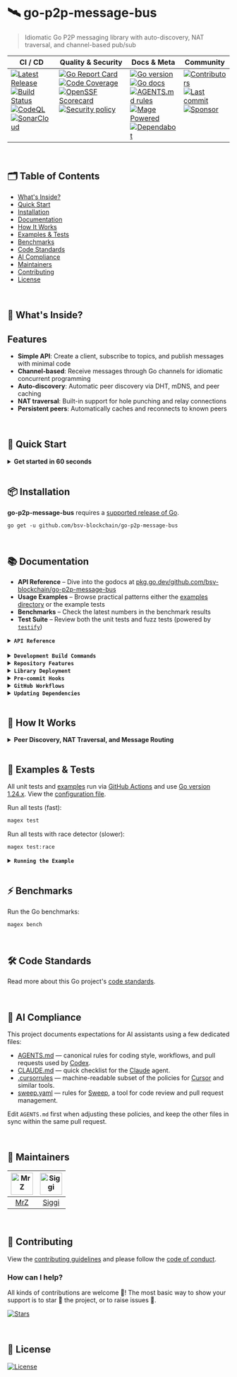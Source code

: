 # 🛰 go-p2p-message-bus
> Idiomatic Go P2P messaging library with auto-discovery, NAT traversal, and channel-based pub/sub

<table>
  <thead>
    <tr>
      <th>CI&nbsp;/&nbsp;CD</th>
      <th>Quality&nbsp;&amp;&nbsp;Security</th>
      <th>Docs&nbsp;&amp;&nbsp;Meta</th>
      <th>Community</th>
    </tr>
  </thead>
  <tbody>
    <tr>
      <td valign="top" align="left">
        <a href="https://github.com/bsv-blockchain/go-p2p-message-bus/releases">
          <img src="https://img.shields.io/github/release-pre/bsv-blockchain/go-p2p-message-bus?logo=github&style=flat" alt="Latest Release">
        </a><br/>
        <a href="https://github.com/bsv-blockchain/go-p2p-message-bus/actions">
          <img src="https://img.shields.io/github/actions/workflow/status/bsv-blockchain/go-p2p-message-bus/fortress.yml?branch=main&logo=github&style=flat" alt="Build Status">
        </a><br/>
		    <a href="https://github.com/bsv-blockchain/go-p2p-message-bus/actions">
          <img src="https://github.com/bsv-blockchain/go-p2p-message-bus/actions/workflows/codeql-analysis.yml/badge.svg?style=flat" alt="CodeQL">
        </a><br/>
		    <a href="https://sonarcloud.io/project/overview?id=bsv-blockchain_go-p2p-message-bus">
          <img src="https://sonarcloud.io/api/project_badges/measure?project=bsv-blockchain_go-p2p-message-bus&metric=alert_status&style-flat" alt="SonarCloud">
        </a>
      </td>
      <td valign="top" align="left">
        <a href="https://goreportcard.com/report/github.com/bsv-blockchain/go-p2p-message-bus">
          <img src="https://goreportcard.com/badge/github.com/bsv-blockchain/go-p2p-message-bus?style=flat" alt="Go Report Card">
        </a><br/>
		    <a href="https://codecov.io/gh/bsv-blockchain/go-p2p-message-bus/tree/main">
          <img src="https://codecov.io/gh/bsv-blockchain/go-p2p-message-bus/branch/main/graph/badge.svg?style=flat" alt="Code Coverage">
        </a><br/>
		    <a href="https://scorecard.dev/viewer/?uri=github.com/bsv-blockchain/go-p2p-message-bus">
          <img src="https://api.scorecard.dev/projects/github.com/bsv-blockchain/go-p2p-message-bus/badge?logo=springsecurity&logoColor=white" alt="OpenSSF Scorecard">
        </a><br/>
		    <a href=".github/SECURITY.md">
          <img src="https://img.shields.io/badge/security-policy-blue?style=flat&logo=springsecurity&logoColor=white" alt="Security policy">
        </a>
      </td>
      <td valign="top" align="left">
        <a href="https://golang.org/">
          <img src="https://img.shields.io/github/go-mod/go-version/bsv-blockchain/go-p2p-message-bus?style=flat" alt="Go version">
        </a><br/>
        <a href="https://pkg.go.dev/github.com/bsv-blockchain/go-p2p-message-bus?tab=doc">
          <img src="https://pkg.go.dev/badge/github.com/bsv-blockchain/go-p2p-message-bus.svg?style=flat" alt="Go docs">
        </a><br/>
        <a href=".github/AGENTS.md">
          <img src="https://img.shields.io/badge/AGENTS.md-found-40b814?style=flat&logo=openai" alt="AGENTS.md rules">
        </a><br/>
        <a href="https://magefile.org/">
          <img src="https://img.shields.io/badge/mage-powered-brightgreen?style=flat&logo=probot&logoColor=white" alt="Mage Powered">
        </a><br/>
		    <a href=".github/dependabot.yml">
          <img src="https://img.shields.io/badge/dependencies-automatic-blue?logo=dependabot&style=flat" alt="Dependabot">
        </a>
      </td>
      <td valign="top" align="left">
        <a href="https://github.com/bsv-blockchain/go-p2p-message-bus/graphs/contributors">
          <img src="https://img.shields.io/github/contributors/bsv-blockchain/go-p2p-message-bus?style=flat&logo=contentful&logoColor=white" alt="Contributors">
        </a><br/>
        <a href="https://github.com/bsv-blockchain/go-p2p-message-bus/commits/main">
          <img src="https://img.shields.io/github/last-commit/bsv-blockchain/go-p2p-message-bus?style=flat&logo=clockify&logoColor=white" alt="Last commit">
        </a><br/>
        <a href="https://github.com/sponsors/bsv-blockchain">
          <img src="https://img.shields.io/badge/sponsor-BSV-181717.svg?logo=github&style=flat" alt="Sponsor">
        </a><br/>
      </td>
    </tr>
  </tbody>
</table>

<br/>

## 🗂️ Table of Contents
* [What's Inside?](#-whats-inside)
* [Quick Start](#-quick-start)
* [Installation](#-installation)
* [Documentation](#-documentation)
* [How It Works](#-how-it-works)
* [Examples & Tests](#-examples--tests)
* [Benchmarks](#-benchmarks)
* [Code Standards](#-code-standards)
* [AI Compliance](#-ai-compliance)
* [Maintainers](#-maintainers)
* [Contributing](#-contributing)
* [License](#-license)

<br/>

## 🧩 What's Inside?

## Features

- **Simple API**: Create a client, subscribe to topics, and publish messages with minimal code
- **Channel-based**: Receive messages through Go channels for idiomatic concurrent programming
- **Auto-discovery**: Automatic peer discovery via DHT, mDNS, and peer caching
- **NAT traversal**: Built-in support for hole punching and relay connections
- **Persistent peers**: Automatically caches and reconnects to known peers

<br/>

## 🚀 Quick Start

<details>
<summary><strong>Get started in 60 seconds</strong></summary>
<br/>

```go
package main

import (
    "fmt"
    "log"

    "github.com/bsv-blockchain/go-p2p-message-bus"
)

func main() {
    // Generate a private key (do this once and save it)
    keyHex, err := p2p.GeneratePrivateKeyHex()
    if err != nil {
        log.Fatal(err)
    }
    // In production, save keyHex to config file, env var, or database

    // Create a P2P client
    client, err := p2p.NewPeer(p2p.Config{
        Name:          "my-node",
        PrivateKeyHex: keyHex,
    })
    if err != nil {
        log.Fatal(err)
    }
    defer client.Close()

    // Subscribe to a topic
    msgChan := client.Subscribe("my-topic")

    // Receive messages
    go func() {
        for msg := range msgChan {
            fmt.Printf("Received from %s: %s\n", msg.From, string(msg.Data))
        }
    }()

    // Publish a message
    if err := client.Publish("my-topic", []byte("Hello, P2P!")); err != nil {
        log.Printf("Error publishing: %v", err)
    }

    // Get connected peers
    peers := client.GetPeers()
    for _, peer := range peers {
        fmt.Printf("Peer: %s [%s]\n", peer.Name, peer.ID)
    }

    select {} // Wait forever
}
```

</details>

<br/>

## 📦 Installation

**go-p2p-message-bus** requires a [supported release of Go](https://golang.org/doc/devel/release.html#policy).
```shell script
go get -u github.com/bsv-blockchain/go-p2p-message-bus
```

<br/>

## 📚 Documentation

- **API Reference** – Dive into the godocs at [pkg.go.dev/github.com/bsv-blockchain/go-p2p-message-bus](https://pkg.go.dev/github.com/bsv-blockchain/go-p2p-message-bus)
- **Usage Examples** – Browse practical patterns either the [examples directory](example) or the example tests
- **Benchmarks** – Check the latest numbers in the benchmark results
- **Test Suite** – Review both the unit tests and fuzz tests (powered by [`testify`](https://github.com/stretchr/testify))

<details>
<summary><strong><code>API Reference</code></strong></summary>
<br/>

<details>
<summary><strong>Config</strong></summary>
<br/>

```go
type Config struct {
    Name           string         // Required: identifier for this peer
    BootstrapPeers []string       // Optional: initial peers to connect to
    Logger         Logger         // Optional: custom logger (uses DefaultLogger if not provided)
    PrivateKey     crypto.PrivKey // Required: private key for persistent peer ID
    PeerCacheFile  string         // Optional: file path for peer persistence
    AnnounceAddrs  []string       // Optional: addresses to advertise to peers (for K8s)
}
```

**Logger Interface:**

The library defines a `Logger` interface and provides a `DefaultLogger` implementation:

```go
type Logger interface {
    Debugf(format string, v ...any)
    Infof(format string, v ...any)
    Warnf(format string, v ...any)
    Errorf(format string, v ...any)
}

// DefaultLogger is provided out of the box
logger := &p2p.DefaultLogger{}

// Or use your own custom logger that implements the interface
```

**Persistent Peer Identity:**

The `PrivateKeyHex` field is **required** to ensure consistent peer IDs across restarts:

```go
// Generate a new key for first-time setup
keyHex, err := p2p.GeneratePrivateKeyHex()
if err != nil {
    log.Fatal(err)
}
// Save keyHex somewhere (env var, config file, database, etc.)

// Create client with the saved key
client, err := p2p.NewPeer(p2p.Config{
    Name:          "node1",
    PrivateKeyHex: keyHex,
})

// You can also retrieve the key from an existing client
retrievedKey, _ := client.GetPrivateKeyHex()
```

**Peer Persistence:**

The `PeerCacheFile` field is optional and enables peer persistence for faster reconnection:

```go
client, err := p2p.NewPeer(p2p.Config{
    Name:          "node1",
    PrivateKey:    privKey,
    PeerCacheFile: "peers.json", // Enable peer caching
})
```

When enabled:
- Connected peers are automatically saved to the specified file
- On restart, the client will reconnect to previously known peers
- This significantly speeds up network reconnection
- If not provided, peer caching is disabled

**Kubernetes Support:**

The `AnnounceAddrs` field allows you to specify the external addresses that your peer should advertise. This is essential in Kubernetes where the pod's internal IP differs from the externally accessible address:

```go
// Get external address from environment or K8s service
externalIP := os.Getenv("EXTERNAL_IP")      // e.g., "203.0.113.1"
externalPort := os.Getenv("EXTERNAL_PORT")  // e.g., "30001"

client, err := p2p.NewPeer(p2p.Config{
    Name:       "node1",
    PrivateKey: privKey,
    AnnounceAddrs: []string{
        fmt.Sprintf("/ip4/%s/tcp/%s", externalIP, externalPort),
    },
})
```

Common Kubernetes scenarios:
- **LoadBalancer Service**: Use the external IP of the LoadBalancer
- **NodePort Service**: Use the node's external IP and the NodePort
- **Ingress with TCP**: Use the ingress external IP and configured port

Without `AnnounceAddrs`, libp2p will announce the pod's internal IP, which won't be reachable from outside the cluster.

</details>

<details>
<summary><strong>Client Methods</strong></summary>
<br/>

**GeneratePrivateKeyHex**

```go
func GeneratePrivateKeyHex() (string, error)
```

Generates a new Ed25519 private key and returns it as a hex string. Use this function to create a new key for `Config.PrivateKeyHex` when setting up a new peer for the first time.

**NewPeer**

```go
func NewPeer(config Config) (*Client, error)
```

Creates and starts a new P2P client. The client automatically:
- Creates a libp2p host with NAT traversal support
- Bootstraps to the DHT network
- Starts peer discovery (DHT + mDNS)
- Connects to cached peers from previous sessions

**Note:** Requires `Config.PrivateKeyHex` to be set. Use `GeneratePrivateKeyHex()` to create a new key.

**Subscribe**

```go
func (c *Client) Subscribe(topic string) <-chan Message
```

Subscribes to a topic and returns a channel that receives messages. The channel is closed when the client is closed.

**Publish**

```go
func (c *Client) Publish(topic string, data []byte) error
```

Publishes a message to a topic. The message is broadcast to all peers subscribed to the topic.

**GetPeers**

```go
func (c *Client) GetPeers() []PeerInfo
```

Returns information about all known peers on subscribed topics.

**GetID**

```go
func (c *Client) GetID() string
```

Returns this peer's ID as a string.

**GetPrivateKeyHex**

```go
func (c *Client) GetPrivateKeyHex() (string, error)
```

Returns the hex-encoded private key for this peer. This can be saved and used in `Config.PrivateKey` to maintain the same peer ID across restarts.

**Close**

```go
func (c *Client) Close() error
```

Shuts down the client and releases all resources.

</details>

<details>
<summary><strong>Data Types</strong></summary>
<br/>

**Message**

```go
type Message struct {
    Topic     string    // Topic this message was received on
    From      string    // Sender's name
    FromID    string    // Sender's peer ID
    Data      []byte    // Message payload
    Timestamp time.Time // When the message was received
}
```

**PeerInfo**

```go
type PeerInfo struct {
    ID    string   // Peer ID
    Name  string   // Peer name (if known)
    Addrs []string // Peer addresses
}
```

</details>

</details>

<br/>

<details>
<summary><strong><code>Development Build Commands</code></strong></summary>
<br/>

Get the [MAGE-X](https://github.com/mrz1836/mage-x) build tool for development:
```shell script
go install github.com/mrz1836/mage-x/cmd/magex@latest
```

View all build commands

```bash script
magex help
```

</details>

<details>
<summary><strong><code>Repository Features</code></strong></summary>
<br/>

* **Continuous Integration on Autopilot** with [GitHub Actions](https://github.com/features/actions) – every push is built, tested, and reported in minutes.
* **Pull‑Request Flow That Merges Itself** thanks to [auto‑merge](.github/workflows/auto-merge-on-approval.yml) and hands‑free [Dependabot auto‑merge](.github/workflows/dependabot-auto-merge.yml).
* **One‑Command Builds** powered by battle‑tested [MAGE-X](https://github.com/mrz1836/mage-x) targets for linting, testing, releases, and more.
* **First‑Class Dependency Management** using native [Go Modules](https://github.com/golang/go/wiki/Modules).
* **Uniform Code Style** via [gofumpt](https://github.com/mvdan/gofumpt) plus zero‑noise linting with [golangci‑lint](https://github.com/golangci/golangci-lint).
* **Confidence‑Boosting Tests** with [testify](https://github.com/stretchr/testify), the Go [race detector](https://blog.golang.org/race-detector), crystal‑clear [HTML coverage](https://blog.golang.org/cover) snapshots, and automatic uploads to [Codecov](https://codecov.io/).
* **Hands‑Free Releases** delivered by [GoReleaser](https://github.com/goreleaser/goreleaser) whenever you create a [new Tag](https://git-scm.com/book/en/v2/Git-Basics-Tagging).
* **Relentless Dependency & Vulnerability Scans** via [Dependabot](https://dependabot.com), [Nancy](https://github.com/sonatype-nexus-community/nancy) and [govulncheck](https://pkg.go.dev/golang.org/x/vuln/cmd/govulncheck).
* **Security Posture by Default** with [CodeQL](https://docs.github.com/en/github/finding-security-vulnerabilities-and-errors-in-your-code/about-code-scanning), [OpenSSF Scorecard](https://openssf.org) and secret‑leak detection via [gitleaks](https://github.com/gitleaks/gitleaks).
* **Automatic Syndication** to [pkg.go.dev](https://pkg.go.dev/) on every release for instant godoc visibility.
* **Polished Community Experience** using rich templates for [Issues & PRs](https://docs.github.com/en/communities/using-templates-to-encourage-useful-issues-and-pull-requests/configuring-issue-templates-for-your-repository).
* **All the Right Meta Files** (`LICENSE`, `CONTRIBUTING.md`, `CODE_OF_CONDUCT.md`, `SUPPORT.md`, `SECURITY.md`) pre‑filled and ready.
* **Code Ownership** clarified through a [CODEOWNERS](.github/CODEOWNERS) file, keeping reviews fast and focused.
* **Zero‑Noise Dev Environments** with tuned editor settings (`.editorconfig`) plus curated *ignore* files for [VS Code](.editorconfig), [Docker](.dockerignore), and [Git](.gitignore).
* **Label Sync Magic**: your repo labels stay in lock‑step with [.github/labels.yml](.github/labels.yml).
* **Friendly First PR Workflow** – newcomers get a warm welcome thanks to a dedicated [workflow](.github/workflows/pull-request-management.yml).
* **Standards‑Compliant Docs** adhering to the [standard‑readme](https://github.com/RichardLitt/standard-readme/blob/main/spec.md) spec.
* **Instant Cloud Workspaces** via [Gitpod](https://gitpod.io/) – spin up a fully configured dev environment with automatic linting and tests.
* **Out‑of‑the‑Box VS Code Happiness** with a preconfigured [Go](https://code.visualstudio.com/docs/languages/go) workspace and [`.vscode`](.vscode) folder with all the right settings.
* **Optional Release Broadcasts** to your community via [Slack](https://slack.com), [Discord](https://discord.com), or [Twitter](https://twitter.com) – plug in your webhook.
* **AI Compliance Playbook** – machine‑readable guidelines ([AGENTS.md](.github/AGENTS.md), [CLAUDE.md](.github/CLAUDE.md), [.cursorrules](.cursorrules), [sweep.yaml](.github/sweep.yaml)) keep ChatGPT, Claude, Cursor & Sweep aligned with your repo's rules.
* **Go-Pre-commit System** - [High-performance Go-native pre-commit hooks](https://github.com/mrz1836/go-pre-commit) with 17x faster execution—run the same formatting, linting, and tests before every commit, just like CI.
* **Zero Python Dependencies** - Pure Go implementation with environment-based configuration via [.env.base](.github/.env.base).
* **DevContainers for Instant Onboarding** – Launch a ready-to-code environment in seconds with [VS Code DevContainers](https://containers.dev/) and the included [.devcontainer.json](.devcontainer.json) config.

</details>

<details>
<summary><strong><code>Library Deployment</code></strong></summary>
<br/>

This project uses [goreleaser](https://github.com/goreleaser/goreleaser) for streamlined binary and library deployment to GitHub. To get started, install it via:

```bash
brew install goreleaser
```

The release process is defined in the [.goreleaser.yml](.goreleaser.yml) configuration file.


Then create and push a new Git tag using:

```bash
magex version:bump push=true bump=patch branch=main
```

This process ensures consistent, repeatable releases with properly versioned artifacts and citation metadata.

</details>

<details>
<summary><strong><code>Pre-commit Hooks</code></strong></summary>
<br/>

Set up the Go-Pre-commit System to run the same formatting, linting, and tests defined in [AGENTS.md](.github/AGENTS.md) before every commit:

```bash
go install github.com/mrz1836/go-pre-commit/cmd/go-pre-commit@latest
go-pre-commit install
```

The system is configured via [.env.base](.github/.env.base) and can be customized using also using [.env.custom](.github/.env.custom) and provides 17x faster execution than traditional Python-based pre-commit hooks. See the [complete documentation](http://github.com/mrz1836/go-pre-commit) for details.

</details>

<details>
<summary><strong><code>GitHub Workflows</code></strong></summary>
<br/>

### 🎛️ The Workflow Control Center

All GitHub Actions workflows in this repository are powered by a single configuration files – your one-stop shop for tweaking CI/CD behavior without touching a single YAML file! 🎯

**Configuration Files:**
- **[.env.base](.github/.env.base)** – Default configuration that works for most Go projects
- **[.env.custom](.github/.env.custom)** – Optional project-specific overrides

This magical file controls everything from:
- **⚙️ Go version matrix** (test on multiple versions or just one)
- **🏃 Runner selection** (Ubuntu or macOS, your wallet decides)
- **🔬 Feature toggles** (coverage, fuzzing, linting, race detection, benchmarks)
- **🛡️ Security tool versions** (gitleaks, nancy, govulncheck)
- **🤖 Auto-merge behaviors** (how aggressive should the bots be?)
- **🏷️ PR management rules** (size labels, auto-assignment, welcome messages)

<br/>

| Workflow Name                                                                      | Description                                                                                                            |
|------------------------------------------------------------------------------------|------------------------------------------------------------------------------------------------------------------------|
| [auto-merge-on-approval.yml](.github/workflows/auto-merge-on-approval.yml)         | Automatically merges PRs after approval and all required checks, following strict rules.                               |
| [codeql-analysis.yml](.github/workflows/codeql-analysis.yml)                       | Analyzes code for security vulnerabilities using [GitHub CodeQL](https://codeql.github.com/).                          |
| [dependabot-auto-merge.yml](.github/workflows/dependabot-auto-merge.yml)           | Automatically merges [Dependabot](https://github.com/dependabot) PRs that meet all requirements.                       |
| [fortress.yml](.github/workflows/fortress.yml)                                     | Runs the GoFortress security and testing workflow, including linting, testing, releasing, and vulnerability checks.    |
| [pull-request-management.yml](.github/workflows/pull-request-management.yml)       | Labels PRs by branch prefix, assigns a default user if none is assigned, and welcomes new contributors with a comment. |
| [scorecard.yml](.github/workflows/scorecard.yml)                                   | Runs [OpenSSF](https://openssf.org/) Scorecard to assess supply chain security.                                        |
| [stale.yml](.github/workflows/stale-check.yml)                                     | Warns about (and optionally closes) inactive issues and PRs on a schedule or manual trigger.                           |
| [sync-labels.yml](.github/workflows/sync-labels.yml)                               | Keeps GitHub labels in sync with the declarative manifest at [`.github/labels.yml`](./.github/labels.yml).             |

</details>

<details>
<summary><strong><code>Updating Dependencies</code></strong></summary>
<br/>

To update all dependencies (Go modules, linters, and related tools), run:

```bash
magex deps:update
```

This command ensures all dependencies are brought up to date in a single step, including Go modules and any tools managed by [MAGE-X](https://github.com/mrz1836/mage-x). It is the recommended way to keep your development environment and CI in sync with the latest versions.

</details>

<br/>

## 🔧 How It Works

<details>
<summary><strong>Peer Discovery, NAT Traversal, and Message Routing</strong></summary>
<br/>

**Peer Discovery**

The library uses multiple discovery mechanisms:
- **DHT**: Connects to IPFS bootstrap peers and advertises topics on the distributed hash table
- **mDNS**: Discovers peers on the local network
- **Peer Cache**: Persists peer information to disk for faster reconnection across restarts

**NAT Traversal**

Automatically handles NAT traversal through:
- **Hole Punching**: Attempts direct connections between NAT'd peers
- **Relay**: Falls back to relay connections when direct connections fail
- **UPnP/NAT-PMP**: Automatically configures port forwarding when possible

**Message Routing**

Uses GossipSub for efficient topic-based message propagation:
- Messages are distributed using an optimized gossip protocol
- Reduces bandwidth while maintaining reliability
- Automatically handles peer mesh management and scoring

</details>

<br/>

## 🧪 Examples & Tests

All unit tests and [examples](example) run via [GitHub Actions](https://github.com/bsv-blockchain/go-p2p-message-bus/actions) and use [Go version 1.24.x](https://go.dev/doc/go1.24). View the [configuration file](.github/workflows/fortress.yml).

Run all tests (fast):

```bash script
magex test
```

Run all tests with race detector (slower):
```bash script
magex test:race
```

<details>
<summary><strong><code>Running the Example</code></strong></summary>
<br/>

See [example/main.go](example/main.go) for a complete working example.

To run the example:

```bash
cd example
go run main.go -name "node1"
```

In another terminal:

```bash
cd example
go run main.go -name "node2"
```

The two nodes will discover each other and exchange messages.

</details>

<br/>

## ⚡ Benchmarks

Run the Go benchmarks:

```bash script
magex bench
```

<br/>

## 🛠️ Code Standards
Read more about this Go project's [code standards](.github/CODE_STANDARDS.md).

<br/>

## 🤖 AI Compliance
This project documents expectations for AI assistants using a few dedicated files:

- [AGENTS.md](.github/AGENTS.md) — canonical rules for coding style, workflows, and pull requests used by [Codex](https://chatgpt.com/codex).
- [CLAUDE.md](.github/CLAUDE.md) — quick checklist for the [Claude](https://www.anthropic.com/product) agent.
- [.cursorrules](.cursorrules) — machine-readable subset of the policies for [Cursor](https://www.cursor.so/) and similar tools.
- [sweep.yaml](.github/sweep.yaml) — rules for [Sweep](https://github.com/sweepai/sweep), a tool for code review and pull request management.

Edit `AGENTS.md` first when adjusting these policies, and keep the other files in sync within the same pull request.

<br/>

## 👥 Maintainers
| [<img src="https://github.com/mrz1836.png" height="50" width="50" alt="MrZ" />](https://github.com/mrz1836) | [<img src="https://github.com/icellan.png" height="50" alt="Siggi" />](https://github.com/icellan) |
|:-----------------------------------------------------------------------------------------------------------:|:--------------------------------------------------------------------------------------------------:|
|                                      [MrZ](https://github.com/mrz1836)                                      |                                [Siggi](https://github.com/icellan)                                 |

<br/>

## 🤝 Contributing
View the [contributing guidelines](.github/CONTRIBUTING.md) and please follow the [code of conduct](.github/CODE_OF_CONDUCT.md).

### How can I help?
All kinds of contributions are welcome :raised_hands:!
The most basic way to show your support is to star :star2: the project, or to raise issues :speech_balloon:.

[![Stars](https://img.shields.io/github/stars/bsv-blockchain/go-p2p-message-bus?label=Please%20like%20us&style=social&v=1)](https://github.com/bsv-blockchain/go-p2p-message-bus/stargazers)

<br/>

## 📝 License

[![License](https://img.shields.io/badge/license-OpenBSV-blue?style=flat&logo=springsecurity&logoColor=white)](LICENSE)

